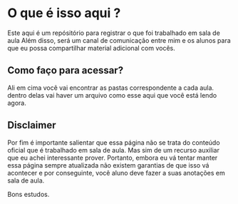 # O que é isso aqui ?
Este aqui é um repósitório para registrar o que foi trabalhado em sala de aula
Além disso, será um canal de comunicação entre mim e os alunos para que eu possa compartilhar material adicional com vocês.

## Como faço para acessar?
Ali em cima você vai encontrar as pastas correspondente a cada aula.
dentro delas vai haver um arquivo como esse aqui que você está lendo agora.


## Disclaimer
Por fim é importante salientar que essa página não se trata do conteúdo oficial que é trabalhado em sala de aula. Mas sim de um recurso auxiliar que eu achei interessante prover. Portanto, embora eu vá tentar manter essa página sempre atualizada não existem garantias de que isso vá acontecer e por conseguinte, você aluno deve fazer a suas anotações em sala de aula. 

Bons estudos. 